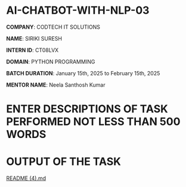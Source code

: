 # AI-CHATBOT-WITH-NLP-03

**COMPANY**: CODTECH IT SOLUTIONS

**NAME**: SIRIKI SURESH

**INTERN ID**: CT08LVX

**DOMAIN**: PYTHON PROGRAMMING

**BATCH DURATION**: January 15th, 2025 to February 15th, 2025

**MENTOR NAME**: Neela Santhosh Kumar

# ENTER DESCRIPTIONS OF TASK PERFORMED NOT LESS THAN 500 WORDS

# OUTPUT OF THE TASK

[README (4).md](https://github.com/user-attachments/files/18549062/README.4.md)
